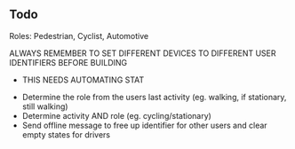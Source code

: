 Todo
-

Roles: Pedestrian, Cyclist, Automotive

ALWAYS REMEMBER TO SET DIFFERENT DEVICES TO DIFFERENT USER IDENTIFIERS BEFORE BUILDING
   - THIS NEEDS AUTOMATING STAT

* Determine the role from the users last activity (eg. walking, if stationary, still walking)
* Determine activity AND role (eg. cycling/stationary)
* Send offline message to free up identifier for other users and clear empty states for drivers